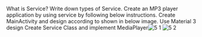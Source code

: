 What is Service? Write down types of Service. Create an MP3 player application by using service by following below instructions. Create MainActivity and design according to shown in below image. Use Material 3 design Create Service Class and implement MediaPlayer![5 1](https://user-images.githubusercontent.com/112237821/196905326-d6528dd8-ea55-40ac-b62c-c70d01fb33e6.jpg)
![5 2](https://user-images.githubusercontent.com/112237821/196905334-7be7b420-c704-423b-bb3a-0a45210e13eb.jpg)

